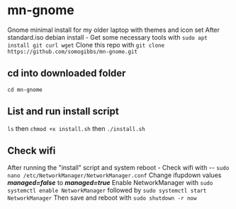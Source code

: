 # mn-gnome
Gnome minimal install for my older laptop with themes and icon set
After standard.iso debian install - Get some necessary tools with `sudo apt install git curl wget` 
Clone this repo with `git clone https://github.com/somogibbs/mn-gnome.git` 
## cd into downloaded folder 
`cd mn-gnome`
## List and run install script
`ls` then `chmod +x install.sh` then `./install.sh`
## Check wifi
After running the "install" script and system reboot -
Check wifi with -- `sudo nano /etc/NetworkManager/NetworkManager.conf`
Change ifupdown values ***managed=false*** to ***managed=true*** 
Enable NetworkManager with `sudo systemctl enable NetworkManager` followed by
`sudo systemctl start NetworkManager` Then save and reboot with `sudo shutdown -r now`



